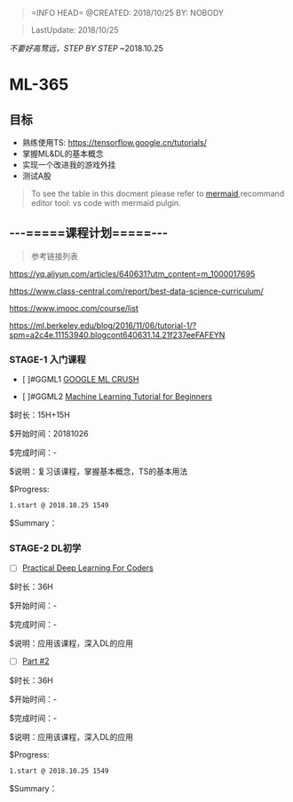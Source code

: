 > =INFO HEAD= @CREATED: 2018/10/25 BY: NOBODY

> LastUpdate: 2018/10/25


*不要好高骛远，STEP BY STEP* ~2018.10.25

# ML-365

## 目标 
 - 熟练使用TS: https://tensorflow.google.cn/tutorials/
 - 掌握ML&DL的基本概念
 - 实现一个改进我的游戏外挂
 - 测试A股
 
> To see the table in this docment please refer to [mermaid](https://mermaidjs.github.io/flowchart.html),recommand editor tool: vs code with mermaid pulgin.

## ---=====课程计划=====---

> 参考链接列表

https://yq.aliyun.com/articles/640631?utm_content=m_1000017695


https://www.class-central.com/report/best-data-science-curriculum/

https://www.imooc.com/course/list

https://ml.berkeley.edu/blog/2016/11/06/tutorial-1/?spm=a2c4e.11153940.blogcont640631.14.21f237eeFAFEYN


### STAGE-1 入门课程

- [ ]#GGML1 [GOOGLE ML CRUSH](https://developers.google.cn/machine-learning/crash-course/)

- [ ]#GGML2 [Machine Learning Tutorial for Beginners
](https://www.kaggle.com/kanncaa1/machine-learning-tutorial-for-beginners?spm=a2c4e.11153940.blogcont640631.21.21f237eeFAFEYN)

 $时长：15H+15H
 
 $开始时间：20181026
 
 $完成时间：-

 $说明：复习该课程，掌握基本概念，TS的基本用法

 $Progress:
    
    1.start @ 2018.10.25 1549

 $Summary：


### STAGE-2 DL初学

- [ ] [Practical Deep Learning For Coders](http://course.fast.ai/start.html)


 $时长：36H
 
 $开始时间：-
 
 $完成时间：-

 $说明：应用该课程，深入DL的应用

 - [ ] [Part #2](http://course.fast.ai/part2.html)

 $时长：36H
 
 $开始时间：-
 
 $完成时间：-

 $说明：应用该课程，深入DL的应用

 $Progress:
    
    1.start @ 2018.10.25 1549

 $Summary：

